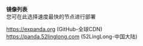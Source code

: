 **镜像列表**  
您可在此选择速度最快的节点进行部署  

https://expanda.org (GitHub-全球CDN)  
https://panda.52linglong.com (52LingLong-中国大陆)  
